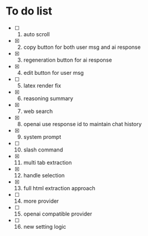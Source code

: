 # To do list

- [ ] 1. auto scroll
- [x] 2. copy button for both user msg and ai response
- [x] 3. regeneration button for ai response
- [x] 4. edit button for user msg
- [ ] 5. latex render fix
- [x] 6. reasoning summary
- [x] 7. web search
- [x] 8. openai use response id to maintain chat history
- [x] 9. system prompt
- [ ] 10. slash command
- [x] 11. multi tab extraction
- [x] 12. handle selection
- [x] 13. full html extraction approach
- [ ] 14. more provider
- [ ] 15. openai compatible provider
- [ ] 16. new setting logic
